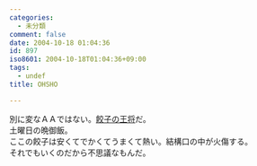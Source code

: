 ```yaml
---
categories:
  - 未分類
comment: false
date: 2004-10-18 01:04:36
id: 897
iso8601: 2004-10-18T01:04:36+09:00
tags:
  - undef
title: OHSHO

---
```


<div class="entry-body">
                                 <p>別に変なＡＡではない。<a href="http://www.ohsho.co.jp">餃子の王将</a>だ。<br />
土曜日の晩御飯。<br />
ここの餃子は安くてでかくてうまくて熱い。結構口の中が火傷する。<br />
それでもいくのだから不思議なもんだ。</p>
                              </div>    	